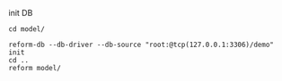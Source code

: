 init DB
```cassandraql
cd model/

reform-db --db-driver --db-source "root:@tcp(127.0.0.1:3306)/demo" init
cd ..
reform model/
```
